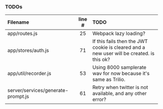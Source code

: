 ### TODOs
| Filename | line # | TODO
|:------|:------:|:------
| app/routes.js | 25 | Webpack lazy loading?
| app/stores/auth.js | 71 | If this fails then the JWT cookie is cleared and a new user will be created. is this ok?
| app/util/recorder.js | 53 | Using 8000 samplerate wav for now because it's same as Trilio.
| server/services/generate-prompt.js | 61 | Retry when twitter is not available, and any other error?